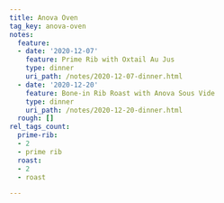 ```yaml
---
title: Anova Oven
tag_key: anova-oven
notes:
  feature:
  - date: '2020-12-07'
    feature: Prime Rib with Oxtail Au Jus
    type: dinner
    uri_path: /notes/2020-12-07-dinner.html
  - date: '2020-12-20'
    feature: Bone-in Rib Roast with Anova Sous Vide
    type: dinner
    uri_path: /notes/2020-12-20-dinner.html
  rough: []
rel_tags_count:
  prime-rib:
  - 2
  - prime rib
  roast:
  - 2
  - roast

---
```

